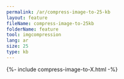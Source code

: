 ```yaml
---
permalink: /ar/compress-image-to-25-kb
layout: feature
fileName: compress-image-to-25kb
folderName: feature
tool: imgcompression
lang: ar
size: 25
type: kb
---
```


{%- include compress-image-to-X.html -%}

